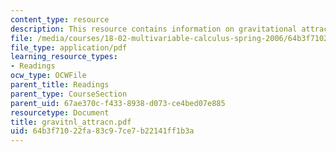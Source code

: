 ```yaml
---
content_type: resource
description: This resource contains information on gravitational attraction.
file: /media/courses/18-02-multivariable-calculus-spring-2006/64b3f71022fa83c97ce7b22141ff1b3a_gravitnl_attracn.pdf
file_type: application/pdf
learning_resource_types:
- Readings
ocw_type: OCWFile
parent_title: Readings
parent_type: CourseSection
parent_uid: 67ae370c-f433-8938-d073-ce4bed07e885
resourcetype: Document
title: gravitnl_attracn.pdf
uid: 64b3f710-22fa-83c9-7ce7-b22141ff1b3a
---
```

